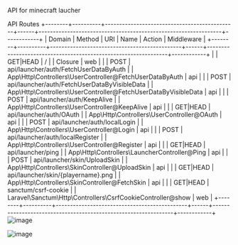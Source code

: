 API for minecraft laucher

API Routes
+--------+----------+----------------------------------------------+------+----------------------------------------------------------------+------------+ 
| Domain | Method   | URI                                          | Name | Action                                                         | Middleware | 
+--------+----------+----------------------------------------------+------+----------------------------------------------------------------+------------+ 
|        | GET|HEAD | /                                            |      | Closure                                                        | web        | 
|        | POST     | api/launcher/auth/FetchUserDataByAuth        |      | App\Http\Controllers\UserController@FetchUserDataByAuth        | api        | 
|        | POST     | api/launcher/auth/FetchUserDataByVisibleData |      | App\Http\Controllers\UserController@FetchUserDataByVisibleData | api        | 
|        | POST     | api/launcher/auth/KeepAlive                  |      | App\Http\Controllers\UserController@KeepAlive                  | api        | 
|        | GET|HEAD | api/launcher/auth/OAuth                      |      | App\Http\Controllers\UserController@OAuth                      | api        | 
|        | POST     | api/launcher/auth/localLogin                 |      | App\Http\Controllers\UserController@Login                      | api        | 
|        | POST     | api/launcher/auth/localRegister              |      | App\Http\Controllers\UserController@Register                   | api        | 
|        | GET|HEAD | api/launcher/ping                            |      | App\Http\Controllers\LauncherController@Ping                   | api        | 
|        | POST     | api/launcher/skin/UploadSkin                 |      | App\Http\Controllers\SkinController@UploadSkin                 | api        | 
|        | GET|HEAD | api/launcher/skin/{playername}.png           |      | App\Http\Controllers\SkinController@FetchSkin                  | api        | 
|        | GET|HEAD | sanctum/csrf-cookie                          |      | Laravel\Sanctum\Http\Controllers\CsrfCookieController@show     | web        | 
+--------+----------+----------------------------------------------+------+----------------------------------------------------------------+------------+
![image](https://user-images.githubusercontent.com/68060177/227020682-d6779dd8-47ef-4430-9413-fa5922af4e82.png)

![image](https://user-images.githubusercontent.com/68060177/227020961-f52e6392-7f3f-41a4-9ae1-140a1f7c95ee.png)
